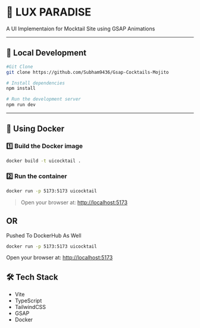 # 🚀 LUX PARADISE

A UI Implementaion for Mocktail Site using GSAP Animations 

---

## 🧪 Local Development

```bash
#Git Clone
git clone https://github.com/Subham9436/Gsap-Cocktails-Mojito

# Install dependencies
npm install

# Run the development server
npm run dev
```

---

## 🐳 Using Docker

### 1️⃣ Build the Docker image

```bash
docker build -t uicocktail .
```

### 2️⃣ Run the container

```bash
docker run -p 5173:5173 uicocktail
```

> Open your browser at: [http://localhost:5173](http://localhost:5173)

## OR
Pushed To DockerHub As Well
```bash
docker run -p 5173:5173 uicocktail
```
Open your browser at: [http://localhost:5173](http://localhost:5173)


## 🛠 Tech Stack

- Vite
- TypeScript
- TailwindCSS
- GSAP
- Docker

